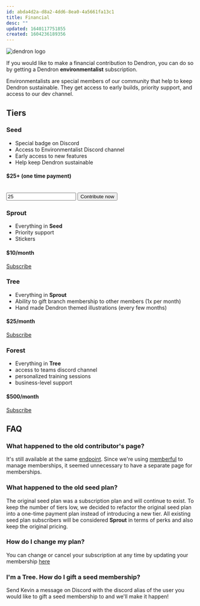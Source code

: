 ```yaml
---
id: abda4d2a-d8a2-4dd6-8ea0-4a5661fa13c1
title: Financial
desc: ""
updated: 1640117751855
created: 1604236189356
---
```


![dendron logo](https://foundation-prod-assetspublic53c57cce-8cpvgjldwysl.s3-us-west-2.amazonaws.com/assets/images/grow-covid-2.png)

If you would like to make a financial contribution to Dendron, you can do so by getting a Dendron **environmentalist** subscription.

Environmentalists are special members of our community that help to keep Dendron sustainable. They get access to early builds, priority support, and access to our dev channel.

## Tiers

### Seed

- Special badge on Discord
- Access to Environmentalist Discord channel
- Early access to new features
- Help keep Dendron sustainable

#### $25+ (one time payment)

<br/>

<form action="https://dendron.memberful.com/checkout" method="get">
  <input type="hidden" name="plan" value="74929" />
  <input type="number" name="price" placeholder="Choose what you pay" required="required" min="25.00" step="5" value="25" />
  <input type="submit" value="Contribute now" />
</form>

### Sprout

- Everything in **Seed**
- Priority support
- Stickers

#### $10/month

[Subscribe](https://dendron.memberful.com/checkout?plan=62105)

### Tree

- Everything in **Sprout**
- Ability to gift branch membership to other members (1x per month)
- Hand made Dendron themed illustrations (every few months)

#### $25/month

[Subscribe](https://dendron.memberful.com/checkout?plan=55844)

### Forest

- Everything in **Tree**
- access to teams discord channel
- personalized training sessions 
- business-level support

#### $500/month

[Subscribe](https://dendron.memberful.com/checkout?plan=55857)

## FAQ

### What happened to the old contributor's page?

It's still available at the same [endpoint](https://accounts.dendron.so/account/subscribe). Since we're using [memberful](https://memberful.com/) to manage memberships, it seemed unnecessary to have a separate page for memberships.

### What happened to the old seed plan?

The original seed plan was a subscription plan and will continue to exist. To keep the number of tiers low, we decided to refactor the original seed plan into a one-time payment plan instead of introducing a new tier. All existing seed plan subscribers will be considered **Sprout** in terms of perks and also keep the original pricing.

### How do I change my plan?

You can change or cancel your subscription at any time by updating your membership [here](https://dendron.memberful.com/auth/sign_in)

### I'm a Tree. How do I gift a seed membership?

Send Kevin a message on Discord with the discord alias of the user you would like to gift a seed membership to and we'll make it happen!
